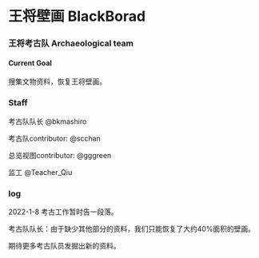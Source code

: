 # 王将壁画 BlackBorad

### 王将考古队 Archaeological team

#### Current Goal

  搜集文物资料，恢复王将壁画。

### Staff
 考古队队长 @bkmashiro
 
 考古队contributor: @scchan
 
 总览视图contributor: @gggreen
 
 监工 @Teacher_Qiu
 
### log

2022-1-8 考古工作暂时告一段落。

考古队队长：由于缺少其他部分的资料，我们只能恢复了大约40%面积的壁画。

期待更多考古队员发掘出新的资料。

